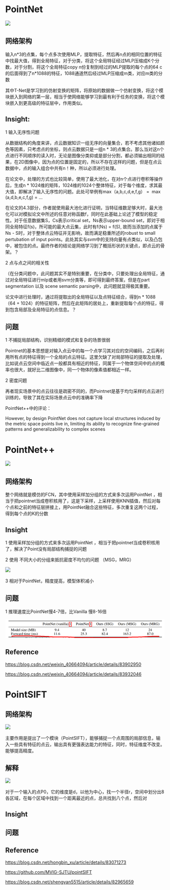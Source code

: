 # PointNet

![](https://img-blog.csdn.net/20180517215110916)
## 网络架构

输入n*3的点集，每个点多次使用MLP，提取特征，然后再n点的相同位置的特征中找最大值，得到全局特征，对于分类，将这个全局特征经过MLP压缩成K个分数，对于分割，将这个全局特征copy n份复制到经过的MLP提取的每个点的64 c的后面得到了n\*1088的特征，1088通道然后经过MLP压缩成m类，对应m类的分数

其中T-Net是学习到的仿射变换的矩阵，将原始的数据做一个仿射变换，将这个模块嵌入到网络的第一层，相当于使网络能够学习到最有利于任务的变换，将这个模块嵌入到更高级的特征层中，作用类似。

## Insight:

1 输入无序性问题

从数据结构的角度来讲，点云数据知识一组无序的向量集合，若不考虑其他诸如颜色等因素，只考虑点的坐标，则点云数据只是一组n * 3的点集合。那么当对这n个点进行不同顺序的读入时，无论是图像分类抑或是部分分割，都必须输出相同的结果，在2D图像中，因为点的位置是固定的，所以不存在这样的问题，但是在点云数据中，点的输入组合中共有n！种，所以必须进行处理。

在论文中，处理的方式也比较简单，使用了最大池化，在对n个点进行卷积等操作后，生成n * 1024维的矩阵，1024维的1024个整体特征，对于每个维度，求其最大值，即解决了输入无序性的问题。此处可举例有max（a,b,c,d,e,f,g） =  max (a,d,b,e,c,f,g) = ...

在论文的4.3部分，作者就使用最大池化进行证明，当特征维数足够大时，最大池化可以对模拟论文中所述的任意对称函数f，同时在此基础上论述了模型的稳定性。对于任意数据集S，Cs表示critical set，Ns表示upper-bound set，即对于相同全局特征f(s)，所可能的最大点云集，此时有f(Ns) = f(S), 故而当添加的点属于Ns - S时，对于整体点云特征并无影响，故而满足稳重所述的robust to small pertubation of input points。此处其实与svm中的支持向量有点类似，以及凸包中，被包住的点。最终作者的结论是网络学习到了概括形状的关键点，即点云的骨架。？

2 点与点之间的相关性

（在分类问题中，此问题其实不是特别重要，在分类中，只要处理出全局特征，通过对全局特征进行mlp或者用svm分类等，即可得到最终答案，但是在part segmentation 以及 scene semantic parsing中，此问题就显得极其重要。

论文中进行处理时，通过将提取出的全局特征以及点特征结合，得到n * 1088（64 + 1024）的特征矩阵，然后在此矩阵的居处上，重新提取每个点的特征，得到包含局部及全局特征的点信息。？
## 问题
1 不捕捉局部结构，识别精细的模式和复杂的场景很弱

Pointnet的基本思想是对输入点云中的每一个点学习其对应的空间编码，之后再利用所有点的特征得到一个全局的点云特征。这里欠缺了对局部特征的提取及处理，比如说点云空间中临近点一般都具有相近的特征，同属于一个物体空间中的点的概率也很大，就好比二维图像中，同一个物体的像素值都相近一样。

2 密度问题

再者现实场景中的点云往往是疏密不同的，而Pointnet是基于均匀采样的点云进行训练的，导致了其在实际场景点云中的准确率下降

PointNet++中的评论：

However, by design PointNet does not capture local structures induced by the metric space points live in, limiting its ability to recognize fine-grained patterns and generalizability to complex scenes

# PointNet++

![](https://img-blog.csdnimg.cn/20181109173211143.png?x-oss-process=image/watermark,type_ZmFuZ3poZW5naGVpdGk,shadow_10,text_aHR0cHM6Ly9ibG9nLmNzZG4ubmV0L3dlaXhpbl80MDY2NDA5NA==,size_16,color_FFFFFF,t_70)

## 网络架构

整个网络就是模仿的FCN，其中使用采样加分组的方式来多次运用PointNet ，相当于把pointnet当成卷积核用了，这是下采样，上采样使用KNN插值，然后对每个点和之前的特征层拼接上，用PointNet融合这些特征，多次重复这两个过程，得到每个点的K的分数

## Insight

1 使用采样加分组的方式来多次运用PointNet ，相当于把pointnet当成卷积核用了，解决了Point没有局部结构捕捉的问题

2 使用 不同大小的分组来抵抗密度不均匀的问题 （MSG，MRG）

![](https://img-blog.csdn.net/2018082217250689?watermark/2/text/aHR0cHM6Ly9ibG9nLmNzZG4ubmV0L3NpbmF0XzM3MDExODEy/font/5a6L5L2T/fontsize/400/fill/I0JBQkFCMA==/dissolve/70)

3 相对于PointNet，精度提高，模型体积减小

## 问题
1 推理速度比PointNet慢4-7倍，比Vanilla 慢8-16倍

![](https://github.com/simonlee327/Paperlearning/blob/master/Pictures/Image%203.png)

## Reference

https://blog.csdn.net/weixin_40664094/article/details/83902950

https://blog.csdn.net/weixin_40664094/article/details/83932046

# PointSIFT

## 网络架构

![](https://img-blog.csdn.net/2018101611361175?watermark/2/text/aHR0cHM6Ly9ibG9nLmNzZG4ubmV0L2hvbmdiaW5feHU=/font/5a6L5L2T/fontsize/400/fill/I0JBQkFCMA==/dissolve/70)

主要作用是提出了一个模块（PointSIFT），能够捕捉一个点周围的局部信息，输入一些具有特征的点云，输出具有更强表达能力的特征，同时，特征维度不改变。能够提高精度。

## 解释

![](https://img-blog.csdn.net/20181016113513202?watermark/2/text/aHR0cHM6Ly9ibG9nLmNzZG4ubmV0L2hvbmdiaW5feHU=/font/5a6L5L2T/fontsize/400/fill/I0JBQkFCMA==/dissolve/70)

对于一个输入的点P0，它的维度是d，以他为中心，找一个半径r，空间中划分出8各区域，在每个区域中找到一个距离最近的点，总共找到八个点，然后对
## Insight

## 问题

## Reference

https://blog.csdn.net/hongbin_xu/article/details/83071273

https://github.com/MVIG-SJTU/pointSIFT

https://blog.csdn.net/shengyan5515/article/details/82965659